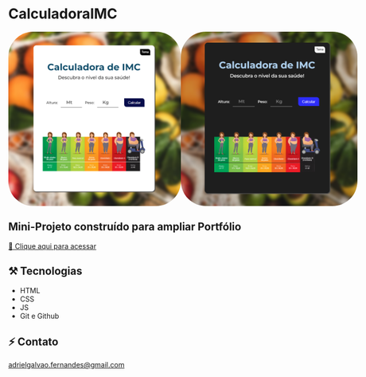 # CalculadoraIMC

<div style="display: flex">
<img align="top" alt="Preview1" height="350" style="border-radius:50px;" src="img/Tela1.png">
<img align="top" alt="Preview2" height="350" style="border-radius:50px;" src="img/Tela2.png">
</div>

## Mini-Projeto construído para ampliar Portfólio

[🔗​ Clique aqui para acessar](https://adrielfgs.github.io/CalculadoraIMC2/)

## ⚒️​ Tecnologias

- HTML
- CSS
- JS
- Git e Github

## ⚡​​ ​Contato

adrielgalvao.fernandes@gmail.com
